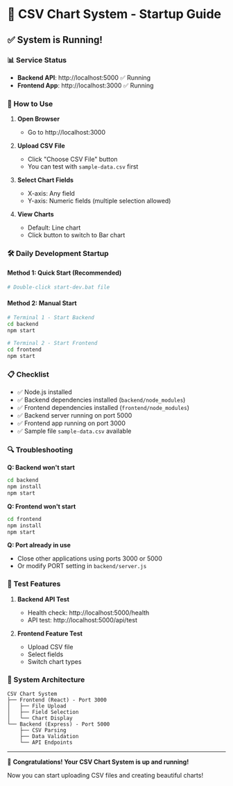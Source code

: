 # 🚀 CSV Chart System - Startup Guide

## ✅ System is Running!

### 📊 Service Status
- **Backend API**: http://localhost:5000 ✅ Running
- **Frontend App**: http://localhost:3000 ✅ Running

### 🔧 How to Use

1. **Open Browser**
   - Go to http://localhost:3000

2. **Upload CSV File**
   - Click "Choose CSV File" button
   - You can test with `sample-data.csv` first

3. **Select Chart Fields**
   - X-axis: Any field
   - Y-axis: Numeric fields (multiple selection allowed)

4. **View Charts**
   - Default: Line chart
   - Click button to switch to Bar chart

### 🛠️ Daily Development Startup

#### Method 1: Quick Start (Recommended)
```bash
# Double-click start-dev.bat file
```

#### Method 2: Manual Start
```bash
# Terminal 1 - Start Backend
cd backend
npm start

# Terminal 2 - Start Frontend
cd frontend
npm start
```

### 📋 Checklist

- ✅ Node.js installed
- ✅ Backend dependencies installed (`backend/node_modules`)
- ✅ Frontend dependencies installed (`frontend/node_modules`)
- ✅ Backend server running on port 5000
- ✅ Frontend app running on port 3000
- ✅ Sample file `sample-data.csv` available

### 🔍 Troubleshooting

**Q: Backend won't start**
```bash
cd backend
npm install
npm start
```

**Q: Frontend won't start**
```bash
cd frontend
npm install
npm start
```

**Q: Port already in use**
- Close other applications using ports 3000 or 5000
- Or modify PORT setting in `backend/server.js`

### 🎯 Test Features

1. **Backend API Test**
   - Health check: http://localhost:5000/health
   - API test: http://localhost:5000/api/test

2. **Frontend Feature Test**
   - Upload CSV file
   - Select fields
   - Switch chart types

### 📱 System Architecture

```
CSV Chart System
├── Frontend (React) - Port 3000
│   ├── File Upload
│   ├── Field Selection
│   └── Chart Display
└── Backend (Express) - Port 5000
    ├── CSV Parsing
    ├── Data Validation
    └── API Endpoints
```

---

🎉 **Congratulations! Your CSV Chart System is up and running!**

Now you can start uploading CSV files and creating beautiful charts! 